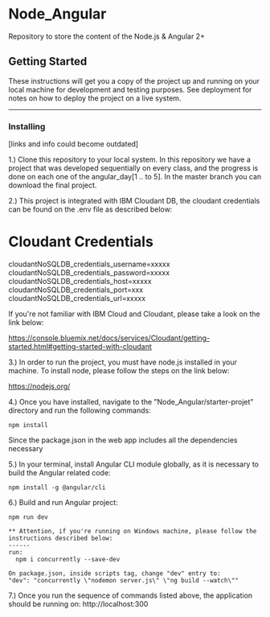 # Node_Angular
Repository to store the content of the Node.js &amp; Angular 2+

## Getting Started

These instructions will get you a copy of the project up and running on your local machine for development and testing purposes. See deployment for notes on how to deploy the project on a live system.

---

### Installing

[links and info could become outdated]

1.) Clone this repository to your local system. In this repository we have a project that was developed sequentially on every class, and the progress is done on each one of the angular_day[1 .. to 5]. In the master branch you can download the final project.

2.) This project is integrated with IBM Cloudant DB, the cloudant credentials can be found on the .env file as described below:

# Cloudant Credentials
cloudantNoSQLDB_credentials_username=xxxxx
cloudantNoSQLDB_credentials_password=xxxxx
cloudantNoSQLDB_credentials_host=xxxxx
cloudantNoSQLDB_credentials_port=xxx
cloudantNoSQLDB_credentials_url=xxxxx

If you're not familiar with IBM Cloud and Cloudant, please take a look on the link below: 

https://console.bluemix.net/docs/services/Cloudant/getting-started.html#getting-started-with-cloudant

3.) In order to run the project, you must have node.js installed in your machine. To install node, please follow the steps on the link below:

https://nodejs.org/

4.) Once you have installed, navigate to the "Node_Angular/starter-projet" directory and run the following commands: 

```
npm install
```

Since the package.json in the web app includes all the dependencies necessary

5.) In your terminal, install Angular CLI module globally, as it is necessary to build the Angular related code:
```
npm install -g @angular/cli
```

6.) Build and run Angular project:
```
npm run dev
```

````
** Attention, if you're running on Windows machine, please follow the instructions described below: 
------
run: 
  npm i concurrently --save-dev

On package.json, inside scripts tag, change "dev" entry to:
"dev": "concurrently \"nodemon server.js\" \"ng build --watch\""

````
7.) Once you run the sequence of commands listed above, the application should be running on: http://localhost:300
